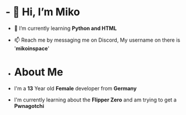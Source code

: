 # - 👋 Hi, I’m Miko
- 🌱 I’m currently learning __Python and HTML__
- 📫 Reach me by messaging me on Discord, My username on there is '**mikoinspace**'

- # About Me
- I'm a **13** Year old __Female__ developer from __Germany__
- I'm currently learning about the __Flipper Zero__ and am trying to get a __Pwnagotchi__
  
